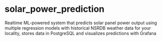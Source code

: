 # solar_power_prediction
Realtime ML-powered system that predicts solar panel power output using multiple regression models with historical NSRDB weather data for your locality, stores data in PostgreSQL and visualizes predictions with Grafana
